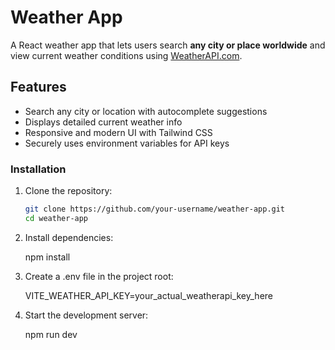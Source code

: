 # Weather App

A React weather app that lets users search **any city or place worldwide** and view current weather conditions using [WeatherAPI.com](https://www.weatherapi.com/).

## Features

- Search any city or location with autocomplete suggestions
- Displays detailed current weather info
- Responsive and modern UI with Tailwind CSS
- Securely uses environment variables for API keys


### Installation

1. Clone the repository:

   ```bash
   git clone https://github.com/your-username/weather-app.git 
   cd weather-app
   
2. Install dependencies:

   npm install

3. Create a .env file in the project root:

   VITE_WEATHER_API_KEY=your_actual_weatherapi_key_here

4. Start the development server:

   npm run dev
